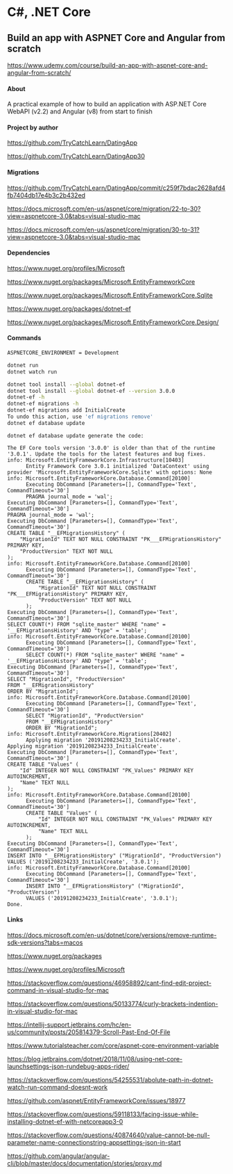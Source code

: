 # C#, .NET Core


## Build an app with ASPNET Core and Angular from scratch

https://www.udemy.com/course/build-an-app-with-aspnet-core-and-angular-from-scratch/

#### About

A practical example of how to build an application with ASP.NET Core WebAPI (v2.2) and Angular (v8) from start to finish

#### Project by author

https://github.com/TryCatchLearn/DatingApp

https://github.com/TryCatchLearn/DatingApp30

#### Migrations

https://github.com/TryCatchLearn/DatingApp/commit/c259f7bdac2628afd4fb7404db17e4b3c2b432ed

https://docs.microsoft.com/en-us/aspnet/core/migration/22-to-30?view=aspnetcore-3.0&tabs=visual-studio-mac

https://docs.microsoft.com/en-us/aspnet/core/migration/30-to-31?view=aspnetcore-3.0&tabs=visual-studio-mac

#### Dependencies

https://www.nuget.org/profiles/Microsoft

https://www.nuget.org/packages/Microsoft.EntityFrameworkCore

https://www.nuget.org/packages/Microsoft.EntityFrameworkCore.Sqlite

https://www.nuget.org/packages/dotnet-ef

https://www.nuget.org/packages/Microsoft.EntityFrameworkCore.Design/

#### Commands

```bash
ASPNETCORE_ENVIRONMENT = Development
```
```bash
dotnet run
dotnet watch run
```
```bash
dotnet tool install --global dotnet-ef
dotnet tool install --global dotnet-ef --version 3.0.0
dotnet-ef -h
dotnet-ef migrations -h
dotnet-ef migrations add InitialCreate
To undo this action, use 'ef migrations remove'
dotnet ef database update
```

```
dotnet ef database update generate the code:

The EF Core tools version '3.0.0' is older than that of the runtime '3.0.1'. Update the tools for the latest features and bug fixes.
info: Microsoft.EntityFrameworkCore.Infrastructure[10403]
      Entity Framework Core 3.0.1 initialized 'DataContext' using provider 'Microsoft.EntityFrameworkCore.Sqlite' with options: None
info: Microsoft.EntityFrameworkCore.Database.Command[20100]
      Executing DbCommand [Parameters=[], CommandType='Text', CommandTimeout='30']
      PRAGMA journal_mode = 'wal';
Executing DbCommand [Parameters=[], CommandType='Text', CommandTimeout='30']
PRAGMA journal_mode = 'wal';
Executing DbCommand [Parameters=[], CommandType='Text', CommandTimeout='30']
CREATE TABLE "__EFMigrationsHistory" (
    "MigrationId" TEXT NOT NULL CONSTRAINT "PK___EFMigrationsHistory" PRIMARY KEY,
    "ProductVersion" TEXT NOT NULL
);
info: Microsoft.EntityFrameworkCore.Database.Command[20100]
      Executing DbCommand [Parameters=[], CommandType='Text', CommandTimeout='30']
      CREATE TABLE "__EFMigrationsHistory" (
          "MigrationId" TEXT NOT NULL CONSTRAINT "PK___EFMigrationsHistory" PRIMARY KEY,
          "ProductVersion" TEXT NOT NULL
      );
Executing DbCommand [Parameters=[], CommandType='Text', CommandTimeout='30']
SELECT COUNT(*) FROM "sqlite_master" WHERE "name" = '__EFMigrationsHistory' AND "type" = 'table';
info: Microsoft.EntityFrameworkCore.Database.Command[20100]
      Executing DbCommand [Parameters=[], CommandType='Text', CommandTimeout='30']
      SELECT COUNT(*) FROM "sqlite_master" WHERE "name" = '__EFMigrationsHistory' AND "type" = 'table';
Executing DbCommand [Parameters=[], CommandType='Text', CommandTimeout='30']
SELECT "MigrationId", "ProductVersion"
FROM "__EFMigrationsHistory"
ORDER BY "MigrationId";
info: Microsoft.EntityFrameworkCore.Database.Command[20100]
      Executing DbCommand [Parameters=[], CommandType='Text', CommandTimeout='30']
      SELECT "MigrationId", "ProductVersion"
      FROM "__EFMigrationsHistory"
      ORDER BY "MigrationId";
info: Microsoft.EntityFrameworkCore.Migrations[20402]
      Applying migration '20191208234233_InitialCreate'.
Applying migration '20191208234233_InitialCreate'.
Executing DbCommand [Parameters=[], CommandType='Text', CommandTimeout='30']
CREATE TABLE "Values" (
    "Id" INTEGER NOT NULL CONSTRAINT "PK_Values" PRIMARY KEY AUTOINCREMENT,
    "Name" TEXT NULL
);
info: Microsoft.EntityFrameworkCore.Database.Command[20100]
      Executing DbCommand [Parameters=[], CommandType='Text', CommandTimeout='30']
      CREATE TABLE "Values" (
          "Id" INTEGER NOT NULL CONSTRAINT "PK_Values" PRIMARY KEY AUTOINCREMENT,
          "Name" TEXT NULL
      );
Executing DbCommand [Parameters=[], CommandType='Text', CommandTimeout='30']
INSERT INTO "__EFMigrationsHistory" ("MigrationId", "ProductVersion")
VALUES ('20191208234233_InitialCreate', '3.0.1');
info: Microsoft.EntityFrameworkCore.Database.Command[20100]
      Executing DbCommand [Parameters=[], CommandType='Text', CommandTimeout='30']
      INSERT INTO "__EFMigrationsHistory" ("MigrationId", "ProductVersion")
      VALUES ('20191208234233_InitialCreate', '3.0.1');
Done.
```

#### Links

https://docs.microsoft.com/en-us/dotnet/core/versions/remove-runtime-sdk-versions?tabs=macos

https://www.nuget.org/packages

https://www.nuget.org/profiles/Microsoft

https://stackoverflow.com/questions/46958892/cant-find-edit-project-command-in-visual-studio-for-mac

https://stackoverflow.com/questions/50133774/curly-brackets-indention-in-visual-studio-for-mac

https://intellij-support.jetbrains.com/hc/en-us/community/posts/205814379-Scroll-Past-End-Of-File

https://www.tutorialsteacher.com/core/aspnet-core-environment-variable

https://blog.jetbrains.com/dotnet/2018/11/08/using-net-core-launchsettings-json-rundebug-apps-rider/

https://stackoverflow.com/questions/54255531/abolute-path-in-dotnet-watch-run-command-doesnt-work

https://github.com/aspnet/EntityFrameworkCore/issues/18977

https://stackoverflow.com/questions/59118133/facing-issue-while-installing-dotnet-ef-with-netcoreapp3-0

https://stackoverflow.com/questions/40874640/value-cannot-be-null-parameter-name-connectionstring-appsettings-json-in-start

https://github.com/angular/angular-cli/blob/master/docs/documentation/stories/proxy.md


